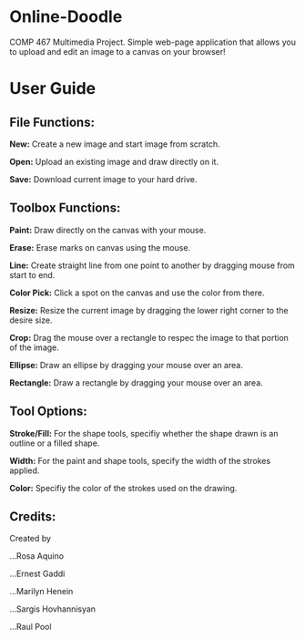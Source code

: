 # Online-Doodle
COMP 467 Multimedia Project.
Simple web-page application that allows you to upload and edit an image to a canvas on your browser!

# User Guide

## File Functions:
**New:** Create a new image and start image from scratch.

**Open:** Upload an existing image and draw directly on it.

**Save:** Download current image to your hard drive.


## Toolbox Functions:
**Paint:** Draw directly on the canvas with your mouse.

**Erase:** Erase marks on canvas using the mouse.

**Line:** Create straight line from one point to another by dragging mouse from start to end.

**Color Pick:** Click a spot on the canvas and use the color from there.

**Resize:** Resize the current image by dragging the lower right corner to the desire size.

**Crop:** Drag the mouse over a rectangle to respec the image to that portion of the image.

**Ellipse:** Draw an ellipse by dragging your mouse over an area.

**Rectangle:** Draw a rectangle by dragging your mouse over an area.


## Tool Options:

**Stroke/Fill:** For the shape tools, specifiy whether the shape drawn is an outline or a filled shape.

**Width:** For the paint and shape tools, specify the width of the strokes applied.

**Color:** Specifiy the color of the strokes used on the drawing.

## Credits:

Created by

...Rosa Aquino

...Ernest Gaddi

...Marilyn Henein

...Sargis Hovhannisyan

...Raul Pool

